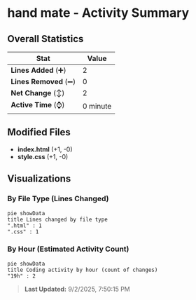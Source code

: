 # hand mate - Activity Summary 

## Overall Statistics

| Stat                   | Value                                                             |
| ---------------------- | ----------------------------------------------------------------- |
| **Lines Added** (➕)   | 2                                          |
| **Lines Removed** (➖) | 0                                        |
| **Net Change** (↕)    | 2                |
| **Active Time** (⌚)   | 0 minute |


## Modified Files
- **index.html** (+1, -0)
- **style.css** (+1, -0)

## Visualizations

### By File Type (Lines Changed)

```mermaid
pie showData
title Lines changed by file type
".html" : 1
".css" : 1
```

### By Hour (Estimated Activity Count)

```mermaid
pie showData
title Coding activity by hour (count of changes)
"19h" : 2
```


> **Last Updated:** 9/2/2025, 7:50:15 PM